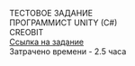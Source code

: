 ТЕСТОВОЕ ЗАДАНИЕ <br>
ПРОГРАММИСТ UNITY (C#) <br>
CREOBIT <br>
<a href="https://docs.google.com/document/d/17exTvjTw_kSxo1F5Uauqsj59grRGAqYgHHctNrK9414/edit?pli=1#heading=h.1fob9te">Ссылка на задание</a> <br>
Затрачено времени - 2.5 часа

